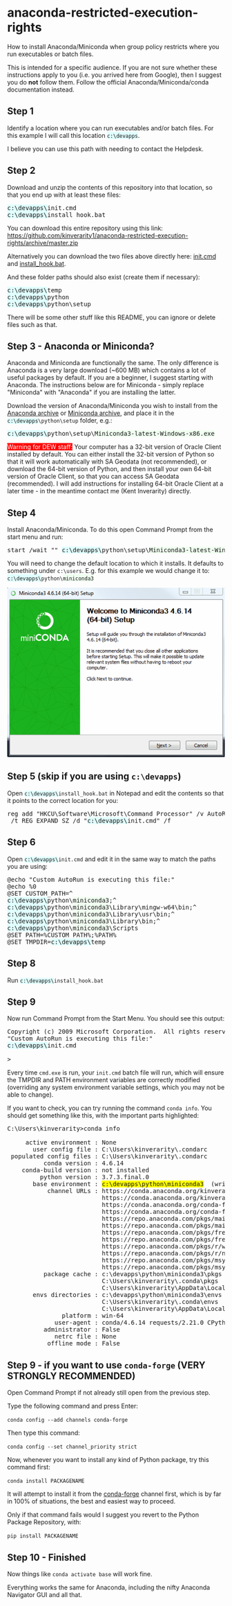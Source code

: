 # anaconda-restricted-execution-rights

How to install Anaconda/Miniconda when group policy restricts where you run executables or batch files. 

This is intended for a specific audience. If you are not sure whether these instructions apply to you (i.e. you arrived here from Google), then I suggest you do **not** follow them. Follow the official Anaconda/Miniconda/conda documentation instead.

## Step 1

Identify a location where you can run executables and/or batch files. For this example I will call this
location <span style="background-color: lightcyan"><code>c:\devapps</code></span>.

I believe you can use this path with needing to contact the Helpdesk.

## Step 2

Download and unzip the contents of this repository into that location, so that you end up with at least these files:

<pre>
<span style="background-color: lightcyan">c:\devapps\</span>init.cmd
<span style="background-color: lightcyan">c:\devapps\</span>install_hook.bat
</pre>

You can download this entire repository using this link: https://github.com/kinverarity1/anaconda-restricted-execution-rights/archive/master.zip

Alternatively you can download the two files above directly here: [init.cmd](https://raw.githubusercontent.com/kinverarity1/anaconda-restricted-execution-rights/master/init.cmd) and [install_hook.bat](https://raw.githubusercontent.com/kinverarity1/anaconda-restricted-execution-rights/master/install_hook.bat).

And these folder paths should also exist (create them if necessary):

<pre>
<span style="background-color: lightcyan">c:\devapps\</span>temp
<span style="background-color: lightcyan">c:\devapps\</span>python
<span style="background-color: lightcyan">c:\devapps\</span>python\setup
</pre>

There will be some other stuff like this README, you can ignore or delete files such as that.

## Step 3 - Anaconda or Miniconda?

Anaconda and Miniconda are functionally the same. The only difference is Anaconda is a very large download (~600 MB) which contains a lot of useful packages by default. If you are a beginner, I suggest starting with Anaconda. The instructions below are for Miniconda - simply replace "Miniconda" with "Anaconda" if you are installing the latter.

Download the version of Anaconda/Miniconda you wish to install from the [Anaconda archive](https://repo.continuum.io/archive/) or [Miniconda archive](https://repo.continuum.io/miniconda/), and place it in the <code><span style="background-color: lightcyan">c:\devapps</span>\python\setup</code> folder, e.g.:

<pre>
<span style="background-color: lightcyan">c:\devapps\</span>python\setup\<span style="background-color: honeydew">Miniconda3-latest-Windows-x86.exe</span>
</pre>

<span style="background-color: red; color: white;">Warning for DEW staff:</span> Your computer has a 32-bit version of Oracle Client installed by default. You can either install the 32-bit version of Python so that it will work automatically with SA Geodata (not recommended), or download the 64-bit version of Python, and then install your own 64-bit version of Oracle Client, so that you can access SA Geodata (recommended). I will add instructions for installing 64-bit Oracle Client at a later time - in the meantime contact me (Kent Inverarity) directly. 

## Step 4

Install Anaconda/Miniconda. To do this open Command Prompt from the start menu and run:

<pre>
start /wait "" <span style="background-color: lightcyan">c:\devapps\</span>python\setup\<span style="background-color: honeydew">Miniconda3-latest-Windows-x86_64.exe</span>
</pre>

You will need to change the default location to which it installs. It defaults to something under ``c:\users``. E.g. for this example we would change it to: 
<span style="background-color: lightcyan"><code>c:\devapps\\</code></span><code>python\\</code><span style="background-color: honeydew"><code>miniconda3</code></span>


![GIF of installer running](python/setup/docs/installer.gif)

## Step 5 (skip if you are using ``c:\devapps``)

Open <code><span style="background-color: lightcyan">c:\devapps\\</span>install_hook.bat</code> in Notepad and edit the contents so that it points to the correct location for you:

<pre>
reg add "HKCU\Software\Microsoft\Command Processor" /v AutoRun ^
 /t REG_EXPAND_SZ /d "<span style="background-color: lightcyan">c:\devapps\</span>init.cmd" /f
</pre>

## Step 6

Open <code><span style="background-color: lightcyan">c:\devapps\\</span>init.cmd</code> and edit it in the same way to match the paths you are using:

<pre>
@echo "Custom AutoRun is executing this file:"
@echo %0
@SET CUSTOM_PATH=^
<span style="background-color: lightcyan">c:\devapps\</span>python\<span style="background-color: honeydew">miniconda3</span>;^
<span style="background-color: lightcyan">c:\devapps\</span>python\<span style="background-color: honeydew">miniconda3</span>\Library\mingw-w64\bin;^
<span style="background-color: lightcyan">c:\devapps\</span>python\<span style="background-color: honeydew">miniconda3</span>\Library\usr\bin;^
<span style="background-color: lightcyan">c:\devapps\</span>python\<span style="background-color: honeydew">miniconda3</span>\Library\bin;^
<span style="background-color: lightcyan">c:\devapps\</span>python\<span style="background-color: honeydew">miniconda3</span>\Scripts
@SET PATH=%CUSTOM_PATH%;%PATH%
@SET TMPDIR=<span style="background-color: lightcyan">c:\devapps\</span>temp
</pre>

## Step 8

Run <code><span style="background-color: lightcyan">c:\devapps\\</span>install_hook.bat</code>

## Step 9

Now run Command Prompt from the Start Menu. You should see this output:

<pre>
Copyright (c) 2009 Microsoft Corporation.  All rights reserved.
"Custom AutoRun is executing this file:"
<span style="background-color: lightcyan">c:\devapps\</span>init.cmd

>
</pre>

Every time ``cmd.exe`` is run, your ``init.cmd`` batch file will run, which will ensure the TMPDIR and PATH environment variables are correctly modified (overriding any system environment variable settings, which you may not be able to change).

If you want to check, you can try running the command ``conda info``. You should get something like this, with the important parts highlighted:

<pre>
C:\Users\kinverarity>conda info

     active environment : None
       user config file : C:\Users\kinverarity\.condarc
 populated config files : C:\Users\kinverarity\.condarc
          conda version : 4.6.14
    conda-build version : not installed
         python version : 3.7.3.final.0
       base environment : <span style="background-color: yellow">c:\devapps\python\miniconda3</span>  (writable)
           channel URLs : https://conda.anaconda.org/kinverarity/win-64
                          https://conda.anaconda.org/kinverarity/noarch
                          https://conda.anaconda.org/conda-forge/win-64
                          https://conda.anaconda.org/conda-forge/noarch
                          https://repo.anaconda.com/pkgs/main/win-64
                          https://repo.anaconda.com/pkgs/main/noarch
                          https://repo.anaconda.com/pkgs/free/win-64
                          https://repo.anaconda.com/pkgs/free/noarch
                          https://repo.anaconda.com/pkgs/r/win-64
                          https://repo.anaconda.com/pkgs/r/noarch
                          https://repo.anaconda.com/pkgs/msys2/win-64
                          https://repo.anaconda.com/pkgs/msys2/noarch
          package cache : c:\devapps\python\miniconda3\pkgs
                          C:\Users\kinverarity\.conda\pkgs
                          C:\Users\kinverarity\AppData\Local\conda\conda\pkgs
       envs directories : c:\devapps\python\miniconda3\envs
                          C:\Users\kinverarity\.conda\envs
                          C:\Users\kinverarity\AppData\Local\conda\conda\envs
               platform : win-64
             user-agent : conda/4.6.14 requests/2.21.0 CPython/3.7.3 Windows/7 Windows/6.1.7601
          administrator : False
             netrc file : None
           offline mode : False
</pre>

## Step 9 - if you want to use `conda-forge` (VERY STRONGLY RECOMMENDED)

Open Command Prompt if not already still open from the previous step.

Type the following command and press Enter:

`conda config --add channels conda-forge`

Then type this command:

`conda config --set channel_priority strict `

Now, whenever you want to install any kind of Python package, try this command first:

`conda install PACKAGENAME`

It will attempt to install it from the [conda-forge](https://conda-forge.org/#about) channel first, which is by far in 100% of situations, the best and easiest way to proceed.

Only if that command fails would I suggest you revert to the Python Package Repository, with:

`pip install PACKAGENAME`

## Step 10 - Finished

Now things like ``conda activate base`` will work fine.

Everything works the same for Anaconda, including the nifty Anaconda Navigator GUI and all that.
